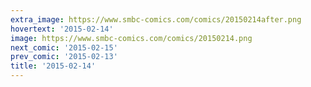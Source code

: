 ```yaml
---
extra_image: https://www.smbc-comics.com/comics/20150214after.png
hovertext: '2015-02-14'
image: https://www.smbc-comics.com/comics/20150214.png
next_comic: '2015-02-15'
prev_comic: '2015-02-13'
title: '2015-02-14'
---
```


